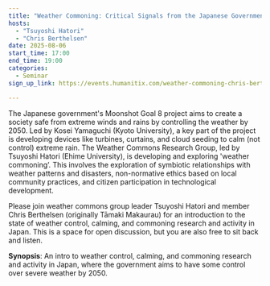 ```yaml
---
title: "Weather Commoning: Critical Signals from the Japanese Government's Moonshot Goal 8 Project"
hosts:
  - "Tsuyoshi Hatori"
  - "Chris Berthelsen"
date: 2025-08-06
start_time: 17:00
end_time: 19:00
categories:
  - Seminar
sign_up_link: https://events.humanitix.com/weather-commoning-chris-berthelsen/tickets

---
```


The Japanese government's Moonshot Goal 8 project aims to create a society safe
from extreme winds and rains by controlling the weather by 2050. Led by Kosei
Yamaguchi (Kyoto University), a key part of the project is developing devices
like turbines, curtains, and cloud seeding to calm (not control) extreme rain.
The Weather Commons Research Group, led by Tsuyoshi Hatori (Ehime University),
is developing and exploring 'weather commoning’. This involves the exploration
of symbiotic relationships with weather patterns and disasters, non-normative
ethics based on local community practices, and citizen participation in
technological development.

Please join weather commons group leader Tsuyoshi Hatori and member Chris
Berthelsen (originally Tāmaki Makaurau) for an introduction to the state of
weather control, calming, and commoning research and activity in Japan. This is
a space for open discussion, but you are also free to sit back and listen.

**Synopsis**: An intro to weather control, calming, and commoning research and
activity in Japan, where the government aims to have some control over severe
weather by 2050.

